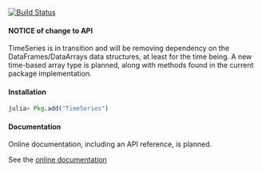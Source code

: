 [![Build Status](https://travis-ci.org/JuliaStats/TimeSeries.jl.png)](https://travis-ci.org/JuliaStats/TimeSeries.jl)

#### NOTICE of change to API

TimeSeries is in transition and will be removing dependency on the DataFrames/DataArrays data structures, at least for
the time being. A new time-based array type is planned, along with methods found in the current package implementation.

#### Installation

````julia
julia> Pkg.add("TimeSeries")
````

#### Documentation

Online documentation, including an API reference, is planned.

See the [online documentation](http://juliastats.github.io/TimeSeries.jl/) 
